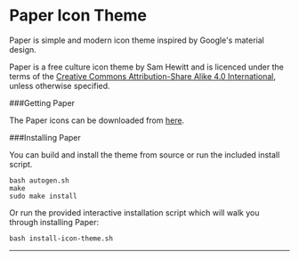 Paper Icon Theme
===================

Paper is simple and modern icon theme inspired by Google's material design.

Paper is a free culture icon theme by Sam Hewitt and is licenced under the terms of the [Creative Commons 
Attribution-Share Alike 4.0 International](https://creativecommons.org/licenses/by-sa/4.0/), unless otherwise specified.

###Getting Paper

The Paper icons can be downloaded from [here](https://github.com/snwh/paper-icon-theme/archive/master.zip).

###Installing Paper

You can build and install the theme from source or run the included install script.

    bash autogen.sh
    make
    sudo make install

Or run the provided interactive installation script which will walk you through installing Paper:

    bash install-icon-theme.sh

-----------
